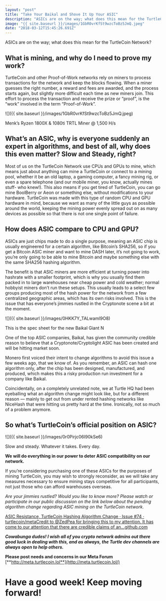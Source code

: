 ```yaml
---
layout: "post"
title: "Take Your Baikal and Shove It Up Your ASIC"
description: "ASICs are on the way; what does this mean for the TurtleCoin Network?"
image: "{{ site.baseurl }}/images/1GbR0vrKfSt9wzcToBz5JmQ.jpeg"
date: "2018-03-12T15:45:26.691Z"
---
```


ASICs are on the way; what does this mean for the TurtleCoin Network?

## What is mining, and why do I need to prove my work?

TurtleCoin and other Proof-of-Work networks rely on miners to process transactions for the network and keep the blocks flowing. When a miner guesses the right number, a reward and fees are awarded, and the process starts again, but slightly more difficult each time as new miners join. This effort to process the transaction and receive the prize or “proof”, is the “work” involved in the term “Proof-of-Work”.

![]({{ site.baseurl }}/images/1GbR0vrKfSt9wzcToBz5JmQ.jpeg)

Menk’s Ryzen 1800X & 1080ti TRTL Miner @ 1,500 H/s

## What’s an ASIC, why is everyone suddenly an expert in algorithms, and best of all, why does this even matter? Slow and Steady, right?

Most of us on the TurtleCoin Network use CPUs and GPUs to mine, which means just about anything can mine a TurtleCoin or connect to a mining pool, whether it be an old laptop, a gaming computer, a fancy mining rig, or even a spare telephone (and our mobile miner, you know, actually mines stuff- who knew!). This also means if you get tired of TurtleCoin, you can go mine BoolBerry or Aeon or something else, without modifications to your hardware. TurtleCoin was made with this type of random CPU and GPU hardware in mind, because we want as many of the little guys as possible around the world, keeping the mining power evenly spread out on as many devices as possible so that there is not one single point of failure.

## How does ASIC compare to CPU and GPU?

ASICs are just chips made to do a single purpose, meaning an ASIC chip is usually engineered for a certain algorithm, like Bitcoin’s SHA256, so if you get a Bitcoin ASIC miner and want to mine DASH later, it’s not going to work, you’re only going to be able to mine Bitcoin and maybe something else with the same SHA256 hashing algorithm.

The benefit is that ASIC miners are more efficient at turning power into hashrate with a smaller footprint, which is why you usually find them packed in to large warehouses near cheap power and cold weather; normal hobbyist miners don’t run these setups. This usually leads to a select few groups producing most of the hash power for the network from a few centralized geographic areas, which has its own risks involved. This is the issue that has everyone’s jimmies rustled in the Cryptonote scene a bit at the moment.

![]({{ site.baseurl }}/images/0HKK7Y_TALwaml9O8)

This is the spec sheet for the new Baikal Giant N

One of the top ASIC companies, Baikal, has given the community credible reason to believe that a Cryptonote/Cryptolight ASIC has been created and will be hitting market soon.

Monero first voiced their intent to change algorithms to avoid this issue a few weeks ago, that we know of. As you remember, an ASIC can hash one algorithm only, after the chip has been designed, manufactured, and produced, which makes this a risky production run investment for a company like Baikal.

Coincidentally, on a completely unrelated note, we at Turtle HQ had been eyeballing what an algorithm change might look like, but for a different reason — mainly to get out from under rented hashing networks like NiceHash that were hitting us pretty hard at the time. Ironically, not so much of a problem anymore.

## So what’s TurtleCoin’s official position on ASIC?

![]({{ site.baseurl }}/images/0r0Pirjc06I90kSe6)

Slow and steady. Whatever it takes. Every day.

**We will do everything in our power to deter ASIC compatibility on our network.**

If you’re considering purchasing one of these ASICs for the purposes of mining TurtleCoin, you may wish to strongly reconsider, as we will take any measures necessary to ensure mining stays competitive for all participants, not just those who can afford warehouses overseas.

_Are your jimmies rustled? Would you like to know more? Please watch or participate in our public discussion on the link below about the pending algorithm change regarding ASIC mining on the TurtleCoin network._

[ASIC Resistance, TurtleCoin Hashing Algorithm Change · Issue #74 · turtlecoin/metaCredit to @ZedPea for bringing this to my attention. It has come to our attention that there are credible claims of an…github.com](https://github.com/turtlecoin/meta/issues/74)

**_Cowabunga dudes! I wish all of you crypto network admins out there good luck in dealing with this, and as always, the Turtle dev channels are always open to help others._**

**Please post needs and concerns in our Meta Forum** [**http://meta.turtlecoin.lol**](http://meta.turtlecoin.lol/)

# Have a good week! Keep moving forward!
